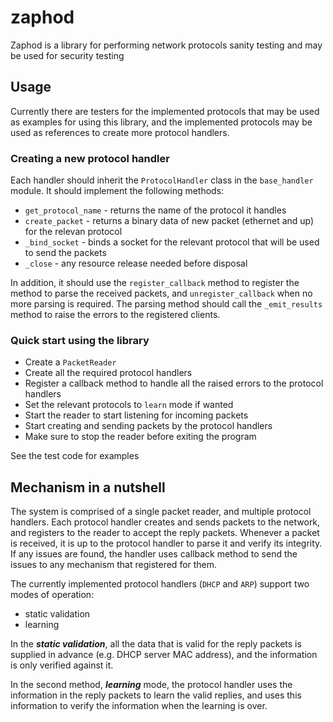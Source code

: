 # zaphod
Zaphod is a library for performing network protocols sanity testing and may be
used for security testing

## Usage
Currently there are testers for the implemented protocols that may be used as
 examples for using this library, and the implemented protocols may be used 
 as references to create more protocol handlers.

### Creating a new protocol handler
Each handler should inherit the `ProtocolHandler` class in the `base_handler`
 module. It should implement the following methods:
  * `get_protocol_name` - returns the name of the protocol it handles
  * `create_packet` - returns a binary data of new packet (ethernet and up) 
  for the relevan protocol
  * `_bind_socket` - binds a socket for the relevant protocol that will be 
  used to send the packets
  * `_close` - any resource release needed before disposal

In addition, it should use the `register_callback` method to register the 
 method to parse the received packets, and `unregister_callback` when no more
 parsing is required. The parsing method should call the `_emit_results` 
 method to raise the errors to the registered clients.
 
### Quick start using the library
 * Create a `PacketReader`
 * Create all the required protocol handlers
 * Register a callback method to handle all the raised errors to the 
 protocol handlers
 * Set the relevant protocols to `learn` mode if wanted
 * Start the reader to start listening for incoming packets
 * Start creating and sending packets by the protocol handlers
 * Make sure to stop the reader before exiting the program 
 
 See the test code for examples

## Mechanism in a nutshell
The system is comprised of a single packet reader, and multiple protocol 
 handlers. Each protocol handler creates and sends packets to the network, and
 registers to the reader to accept the reply packets. Whenever a packet is 
 received, it is up to the protocol handler to parse it and verify its 
 integrity. If any issues are found, the handler uses callback method to send
  the issues to any mechanism that registered for them. 

The currently implemented protocol handlers (`DHCP` and `ARP`) support two 
 modes of operation:
 * static validation
 * learning

In the _**static validation**_, all the data that is valid for the reply
 packets is supplied in advance (e.g. DHCP server MAC address), and the 
 information is only verified against it.

In the second method, _**learning**_ mode, the protocol handler uses 
 the information in the reply packets to learn the valid replies, and uses 
 this information to verify the information when the learning is over.
